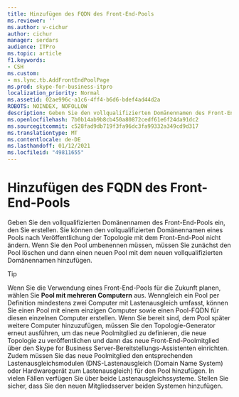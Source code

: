 ```yaml
---
title: Hinzufügen des FQDN des Front-End-Pools
ms.reviewer: ''
ms.author: v-cichur
author: cichur
manager: serdars
audience: ITPro
ms.topic: article
f1.keywords:
- CSH
ms.custom:
- ms.lync.tb.AddFrontEndPoolPage
ms.prod: skype-for-business-itpro
localization_priority: Normal
ms.assetid: 02ae996c-a1c6-4ff4-b6d6-bdef4ad44d2a
ROBOTS: NOINDEX, NOFOLLOW
description: Geben Sie den vollqualifizierten Domänennamen des Front-End-Pools ein, den Sie erstellen. Sie können den vollqualifizierten Domänennamen eines Pools nach Veröffentlichung der Topologie mit dem Front-End-Pool nicht ändern. Wenn Sie den Pool umbenennen müssen, müssen Sie zunächst den Pool löschen und dann einen neuen Pool mit dem neuen vollqualifizierten Domänennamen hinzufügen.
ms.openlocfilehash: 7b0b14ab9b8cb450a80872cedf61e6f24da91dc2
ms.sourcegitcommit: c528fad9db719f3fa96dc3fa99332a349cd9d317
ms.translationtype: MT
ms.contentlocale: de-DE
ms.lasthandoff: 01/12/2021
ms.locfileid: "49811655"
---
```

# <a name="add-front-end-pool-fqdn"></a>Hinzufügen des FQDN des Front-End-Pools
 
Geben Sie den vollqualifizierten Domänennamen des Front-End-Pools ein, den Sie erstellen. Sie können den vollqualifizierten Domänennamen eines Pools nach Veröffentlichung der Topologie mit dem Front-End-Pool nicht ändern. Wenn Sie den Pool umbenennen müssen, müssen Sie zunächst den Pool löschen und dann einen neuen Pool mit dem neuen vollqualifizierten Domänennamen hinzufügen.
  
> [!TIP]
> Wenn Sie die Verwendung eines Front-End-Pools für die Zukunft planen, wählen Sie **Pool mit mehreren Computern** aus. Wenngleich ein Pool per Definition mindestens zwei Computer mit Lastenausgleich umfasst, können Sie einen Pool mit einem einzigen Computer sowie einen Pool-FQDN für diesen einzelnen Computer erstellen. Wenn Sie bereit sind, dem Pool später weitere Computer hinzuzufügen, müssen Sie den Topologie-Generator erneut ausführen, um das neue Poolmitglied zu definieren, die neue Topologie zu veröffentlichen und dann das neue Front-End-Poolmitglied über den Skype for Business Server-Bereitstellungs-Assistenten einrichten. Zudem müssen Sie das neue Poolmitglied den entsprechenden Lastenausgleichsmodulen (DNS-Lastenausgleich (Domain Name System) oder Hardwaregerät zum Lastenausgleich) für den Pool hinzufügen. In vielen Fällen verfügen Sie über beide Lastenausgleichssysteme. Stellen Sie sicher, dass Sie den neuen Mitgliedsserver beiden Systemen hinzufügen. 
  

